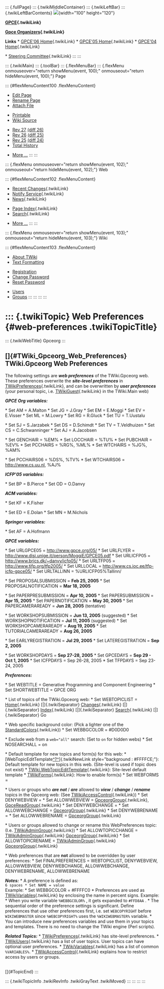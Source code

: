 ::: {.fullPage}
::: {.twikiMiddleContainer}
::: {.twikiLeftBar}
::: {.twikiLeftBarContents}
![](../pub/Gpceorg/WebLeftBar/gpce-logo.jpg){width="100" height="120"}

**[GPCE](../Gpce/WebHome){.twikiLink}**

**[Gpce Organizers](WebHome){.twikiLink}**

**Links** \* [GPCE\'06 Home](../GPCE06/WebHome){.twikiLink} \* [GPCE\'05
Home](../Gpce05/WebHome){.twikiLink} \* [GPCE\'04
Home](../Gpce04/WebHome){.twikiLink}

\* [Steering Committee](../Gpce/SteeringCommittee){.twikiLink}
:::
:::

::: {.twikiMain}
::: {.toolBar}
::: {.flexMenuBar}
::: {.flexMenu onmouseover="return showMenu(event, 100);" onmouseout="return hideMenu(event, 100);"}
Page

::: {#flexMenuContent100 .flexMenuContent}
-   [Edit
    Page](http://www.program-transformation.org/edit/Gpceorg/WebPreferences?t=1536827630)
-   [Rename
    Page](http://www.program-transformation.org/rename/Gpceorg/WebPreferences)
-   [Attach
    File](http://www.program-transformation.org/attach/Gpceorg/WebPreferences)

<!-- -->

-   [Printable](http://www.program-transformation.org/view/Gpceorg/WebPreferences?skin=print.pattern)
-   [Wiki
    Source](http://www.program-transformation.org/view/Gpceorg/WebPreferences?skin=text&raw=on&contenttype=text/plain)

<!-- -->

-   [Rev
    27](http://www.program-transformation.org/view/Gpceorg/WebPreferences?rev=1.27)
    [(diff 26)](http://www.program-transformation.org/rdiff/Gpceorg/WebPreferences?rev1=1.27&rev2=1.26)
-   [Rev
    26](http://www.program-transformation.org/view/Gpceorg/WebPreferences?rev=1.26)
    [(diff 25)](http://www.program-transformation.org/rdiff/Gpceorg/WebPreferences?rev1=1.26&rev2=1.25)
-   [Rev
    25](http://www.program-transformation.org/view/Gpceorg/WebPreferences?rev=1.25)
    [(diff 24)](http://www.program-transformation.org/rdiff/Gpceorg/WebPreferences?rev1=1.25&rev2=1.24)
-   [Total
    History](http://www.program-transformation.org/rdiff/Gpceorg/WebPreferences)

<!-- -->

-   [More
    \...](http://www.program-transformation.org/oops/Gpceorg/WebPreferences?template=oopsmore&param1=1.27&param2=1.27)
:::
:::

::: {.flexMenu onmouseover="return showMenu(event, 102);" onmouseout="return hideMenu(event, 102);"}
Web

::: {#flexMenuContent102 .flexMenuContent}
-   [Recent Changes](WebChanges){.twikiLink}
-   [Notify Service](WebNotify){.twikiLink}
-   [News](WebNews){.twikiLink}

<!-- -->

-   [Page Index](WebIndex){.twikiLink}
-   [Search](WebSearch){.twikiLink}

<!-- -->

-   [More
    \...](http://www.program-transformation.org/oops/Gpceorg/WebPreferences?template=oopsmore&param1=1.27&param2=1.27)
:::
:::

::: {.flexMenu onmouseover="return showMenu(event, 103);" onmouseout="return hideMenu(event, 103);"}
Wiki

::: {#flexMenuContent103 .flexMenuContent}
-   [About
    TWiki](http://www.program-transformation.org/view/TWiki/WebHome)
-   [Text
    Formatting](http://www.program-transformation.org/view/TWiki/TextFormattingRules)

<!-- -->

-   [Registration](http://www.program-transformation.org/view/TWiki/TWikiRegistration)
-   [Change
    Password](http://www.program-transformation.org/view/TWiki/ChangePassword)
-   [Reset
    Password](http://www.program-transformation.org/view/TWiki/ResetPassword)

<!-- -->

-   [Users](http://www.program-transformation.org/view/Main/TWikiUsers)
-   [Groups](http://www.program-transformation.org/view/Main/TWikiGroups)
:::
:::
:::
:::

::: {.twikiTopic}
Web Preferences {#web-preferences .twikiTopicTitle}
===============

::: {.twikiWebTitle}
Gpceorg
:::

[]{#TWiki_Gpceorg_Web_Preferences} TWiki.Gpceorg Web Preferences
----------------------------------------------------------------

The following settings are ***web preferences*** of the TWiki.Gpceorg
web. These preferences overwrite the ***site-level preferences*** in
[TWikiPreferences](../TWiki/TWikiPreferences){.twikiLink}, and can be
overwritten by ***user preferences*** (your personal topic, i.e.
[TWikiGuest](../Main/TWikiGuest){.twikiLink} in the TWiki.Main web)

***GPCE Org variables:***

\* Set AM = A.Malton \* Set JG = J.Gray \* Set EM = E.Moggi \* Set EV =
E.Visser \* Set ML = M.Lowry \* Set RG = R.Gluck \* Set TU = T.Uustalu

\* Set SJ = S.Jarzabek \* Set DS = D.Schimdt \* Set TV = T.Veldhuizen \*
Set CS = C.Schwanninger \* Set AJ = A.Jacobsen

\* Set GENCHAIR = %EM% \* Set LOCCHAIR = %TU% \* Set PUBCHAIR = %EV% \*
Set PCCHAIRS = %RG%, %ML% \* Set WTCHAIRS = %JG%, %AM%

\* Set PCCHAIRS06 = %DS%, %TV% \* Set WTCHAIRS06 =
<http://www.cs.uu.nl>, %AJ%

***ICFP\'05 variables:***

\* Set BP = B.Pierce \* Set OD = O.Danvy

***ACM variables:***

\* Set KF = K.Fisher

\* Set ED = E.Dolan \* Set MN = M.Nichols

***Springer variables:***

\* Set AF = A.Hofmann

***GPCE variables:***

\* Set URLGPCE05 = <http://www.gpce.org/05/> \* Set URLFLYER =
<http://www.disi.unige.it/person/MoggiE/GPCE05.pdf> \* Set URLICFP05 =
<http://www.brics.dk/~danvy/icfp05/> \* Set URLTFP05 =
<http://www.tifp.org/tfp2005/> \* Set URLLOCAL =
<http://www.cs.ioc.ee/tfp-icfp-gpce05/> \* Set URLTALLINN =
%URLICFP05%Tallinn/

\* Set PROPOSALSUBMISSION = **Feb 25, 2005** \* Set PROPOSALNOTIFICATION
= **Mar 18, 2005**

\* Set PAPERPRESUBMISSION = **Apr 10, 2005** \* Set PAPERSUBMISSION =
**Apr 15, 2005** \* Set PAPERNOTIFICATION = **May 30, 2005** \* Set
PAPERCAMERAREADY = **Jun 28, 2005** (tentative)

\* Set WORKSHOPSUBMISSION = **Jun 13, 2005** (suggested) \* Set
WORKSHOPNOTIFICATION = **Jul 11, 2005** (suggested) \* Set
WORKSHOPCAMERAREADY = **Aug 19, 2005** \* Set TUTORIALCAMERAREADY =
**Aug 26, 2005**

\* Set EARLYREGISTRATION = **Jul 29, 2005** \* Set LATEREGISTRATION =
**Sep 2, 2005**

\* Set WORKSHOPDAYS = **Sep 27-28, 2005** \* Set GPCEDAYS = **Sep 29 -
Oct 1, 2005** \* Set ICFPDAYS = Sep 26-28, 2005 \* Set TFPDAYS = Sep
23-24, 2005

***Preferences:***

\* Set WEBTITLE = Generative Programming and Component Engineering \*
Set SHORTWEBTITLE = GPCE ORG

\* List of topics of the TWiki.Gpceorg web: \* Set WEBTOPICLIST =
[Home](WebHome){.twikiLink} [\|]{.twikiSeparator}
[Changes](WebChanges){.twikiLink} [\|]{.twikiSeparator}
[Index](WebIndex){.twikiLink} [\|]{.twikiSeparator}
[Search](WebSearch){.twikiLink} [\|]{.twikiSeparator} Go

\* Web specific background color: (Pick a lighter one of the
[StandardColors](../TWiki/StandardColors){.twikiLink}) \* Set WEBBGCOLOR
= \#D0D0D0

\* Exclude web from a `web="all"` search: (Set to `on` for hidden webs)
\* Set NOSEARCHALL = on

\* Default template for new topics and form(s) for this web: \*
[WebTopicEditTemplate[^?^](http://www.program-transformation.org/edit/Gpceorg/WebTopicEditTemplate?topicparent=Gpceorg.WebPreferences)]{.twikiNewLink
style="background : #FFFFCE;"}: Default template for new topics in this
web. (Site-level is used if topic does not exist) \*
[TWiki.WebTopicEditTemplate](../TWiki/WebTopicEditTemplate){.twikiLink}:
Site-level default template \*
[TWikiForms](../TWiki/TWikiForms){.twikiLink}: How to enable form(s) \*
Set WEBFORMS =

\* Users or groups who ***are not*** / ***are*** allowed to ***view*** /
***change*** / ***rename*** topics in the Gpceorg web: (See
[TWikiAccessControl](../TWiki/TWikiAccessControl){.twikiLink}) \* Set
DENYWEBVIEW = \* Set ALLOWWEBVIEW =
[GpceorgGroup](../Main/GpceorgGroup){.twikiLink},
[GpceReadGroup](../Main/GpceReadGroup){.twikiLink} \* Set DENYWEBCHANGE
= \* Set ALLOWWEBCHANGE =
[GpceorgGroup](../Main/GpceorgGroup){.twikiLink} \* Set DENYWEBRENAME =
\* Set ALLOWWEBRENAME = [GpceorgGroup](../Main/GpceorgGroup){.twikiLink}

\* Users or groups allowed to change or rename this WebPreferences
topic: (I.e. [TWikiAdminGroup](../Main/TWikiAdminGroup){.twikiLink}) \*
Set ALLOWTOPICCHANGE =
[TWikiAdminGroup](../Main/TWikiAdminGroup){.twikiLink}
[GpceorgGroup](../Main/GpceorgGroup){.twikiLink} \* Set ALLOWTOPICRENAME
= [TWikiAdminGroup](../Main/TWikiAdminGroup){.twikiLink}
[GpceorgGroup](../Main/GpceorgGroup){.twikiLink}

\* Web preferences that are **not** allowed to be overridden by user
preferences: \* Set FINALPREFERENCES = WEBTOPICLIST, DENYWEBVIEW,
ALLOWWEBVIEW, DENYWEBCHANGE, ALLOWWEBCHANGE, DENYWEBRENAME,
ALLOWWEBRENAME

***Notes:*** \* A preference is defined as:\
`6 spaces * Set NAME = value`\
Example: \* Set WEBBGCOLOR = \#FFFFC0 \* Preferences are used as
[TWikiVariables](../TWiki/TWikiVariables){.twikiLink} by enclosing the
name in percent signs. Example: \* When you write variable
`%WEBBGCOLOR%` , it gets expanded to `#FFD8AA` . \* The sequential order
of the preference settings is significant. Define preferences that use
other preferences first, i.e. set `WEBCOPYRIGHT` before `WIKIWEBMASTER`
since `%WEBCOPYRIGHT%` uses the `%WIKIWEBMASTER%` variable. \* You can
introduce new preferences variables and use them in your topics and
templates. There is no need to change the TWiki engine (Perl scripts).

***Related Topics:*** \*
[TWikiPreferences](../TWiki/TWikiPreferences){.twikiLink} has site-level
preferences. \* [TWikiUsers](../Main/TWikiUsers){.twikiLink} has a list
of user topics. User topics can have optional user preferences. \*
[TWikiVariables](../TWiki/TWikiVariables){.twikiLink} has a list of
common `%VARIABLES%`. \*
[TWikiAccessControl](../TWiki/TWikiAccessControl){.twikiLink} explains
how to restrict access by users or groups.

\
[]{#TopicEnd}
:::

::: {.twikiTopicInfo .twikiRevInfo .twikiGrayText .twikiMoved}
:::
:::
:::
:::
